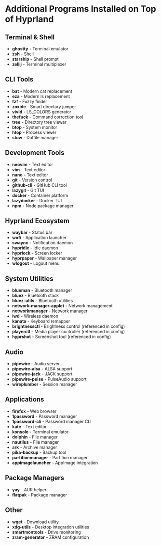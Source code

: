 # Additional Programs Installed on Top of Hyprland

## Terminal & Shell
- **ghostty** - Terminal emulator
- **zsh** - Shell
- **starship** - Shell prompt
- **zellij** - Terminal multiplexer

## CLI Tools
- **bat** - Modern cat replacement
- **eza** - Modern ls replacement
- **fzf** - Fuzzy finder
- **zoxide** - Smart directory jumper
- **vivid** - LS_COLORS generator
- **thefuck** - Command correction tool
- **tree** - Directory tree viewer
- **btop** - System monitor
- **htop** - Process viewer
- **stow** - Dotfile manager

## Development Tools
- **neovim** - Text editor
- **vim** - Text editor
- **nano** - Text editor
- **git** - Version control
- **github-cli** - GitHub CLI tool
- **lazygit** - Git TUI
- **docker** - Container platform
- **lazydocker** - Docker TUI
- **npm** - Node package manager

## Hyprland Ecosystem
- **waybar** - Status bar
- **wofi** - Application launcher
- **swaync** - Notification daemon
- **hypridle** - Idle daemon
- **hyprlock** - Screen locker
- **hyprpaper** - Wallpaper manager
- **wlogout** - Logout menu

## System Utilities
- **blueman** - Bluetooth manager
- **bluez** - Bluetooth stack
- **bluez-utils** - Bluetooth utilities
- **network-manager-applet** - Network management
- **networkmanager** - Network manager
- **iwd** - Wireless daemon
- **kanata** - Keyboard remapper
- **brightnessctl** - Brightness control (referenced in config)
- **playerctl** - Media player controller (referenced in config)
- **hyprshot** - Screenshot tool (referenced in config)

## Audio
- **pipewire** - Audio server
- **pipewire-alsa** - ALSA support
- **pipewire-jack** - JACK support
- **pipewire-pulse** - PulseAudio support
- **wireplumber** - Session manager

## Applications
- **firefox** - Web browser
- **1password** - Password manager
- **1password-cli** - Password manager CLI
- **kate** - Text editor
- **konsole** - Terminal emulator
- **dolphin** - File manager
- **nautilus** - File manager
- **ark** - Archive manager
- **pika-backup** - Backup tool
- **partitionmanager** - Partition manager
- **appimagelauncher** - AppImage integration

## Package Managers
- **yay** - AUR helper
- **flatpak** - Package manager

## Other
- **wget** - Download utility
- **xdg-utils** - Desktop integration utilities
- **smartmontools** - Drive monitoring
- **zram-generator** - ZRAM configuration
